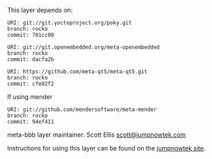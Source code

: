 This layer depends on:

    URI: git://git.yoctoproject.org/poky.git
    branch: rocko
    commit: 701cc00

    URI: git://git.openembedded.org/meta-openembedded
    branch: rocko
    commit: dacfa2b

    URI: https://github.com/meta-qt5/meta-qt5.git
    branch: rocko
    commit: cfe02f2

If using mender

    URI: git://github.com/mendersoftware/meta-mender
    branch: rocko
    commit: 94ef411


meta-bbb layer maintainer: Scott Ellis <scott@jumpnowtek.com>

Instructions for using this layer can be found on the [jumpnowtek site][jumpnowtek-bbb].

[jumpnowtek-bbb]: http://www.jumpnowtek.com/yocto/BeagleBone-Systems-with-Yocto.html
